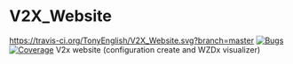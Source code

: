 # V2X_Website
https://travis-ci.org/TonyEnglish/V2X_Website.svg?branch=master
[![Bugs](https://sonarcloud.io/api/project_badges/measure?project=TonyEnglish_V2X_Website&metric=bugs)](https://sonarcloud.io/dashboard?id=TonyEnglish_V2X_Website)
[![Coverage](https://sonarcloud.io/api/project_badges/measure?project=TonyEnglish_V2X_Website&metric=coverage)](https://sonarcloud.io/dashboard?id=TonyEnglish_V2X_Website)
V2x website (configuration create and WZDx visualizer)  


